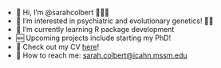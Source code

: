 - 👋 Hi, I’m @sarahcolbert 👩🏻‍💻
- 🧐 I’m interested in psychiatric and evolutionary genetics! 🧠🧬
- 🌱 I’m currently learning R package development
- 🆕 Upcoming projects include starting my PhD! 
- 📄 Check out my CV [here](https://github.com/sarahcolbert/cv/blob/main/colbert_CV_20220912.pdf)!
- 📧 How to reach me: sarah.colbert@icahn.mssm.edu

<!---
sarahcolbert/sarahcolbert is a ✨ special ✨ repository because its `README.md` (this file) appears on your GitHub profile.
You can click the Preview link to take a look at your changes.
--->

